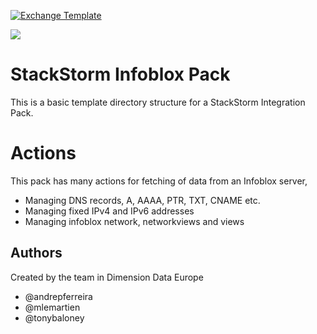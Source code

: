 [![Exchange Template](https://exchange.stackstorm.org/assets/images/st2-logo.png)](https://exchange.stackstorm.org/)

![](https://s3-us-west-1.amazonaws.com/infobloxcdn/wp-content/uploads/2016/05/07230930/logo.png)

# StackStorm Infoblox Pack

This is a basic template directory structure for a StackStorm Integration Pack.

# Actions

This pack has many actions for fetching of data from an Infoblox server, 

- Managing DNS records, A, AAAA, PTR, TXT, CNAME etc.
- Managing fixed IPv4 and IPv6 addresses
- Managing infoblox network, networkviews and views


## Authors

Created by the team in Dimension Data Europe

 - @andrepferreira
 - @mlemartien
 - @tonybaloney
